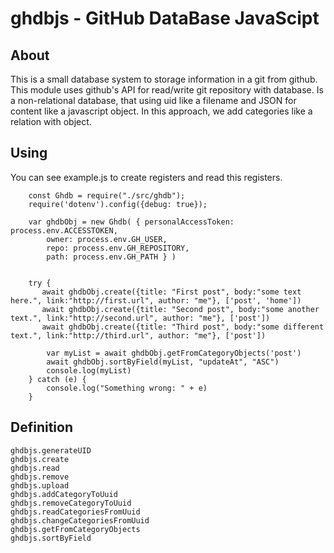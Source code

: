 # ghdbjs - GitHub DataBase JavaScipt

## About
This is a small database system to storage information in a git from github. This module uses github's API for read/write git repository with database.
Is a non-relational database, that using uid like a filename and JSON for content like a javascript object.
In this approach, we add categories like a relation with object.

## Using

You can see example.js to create registers and read this registers.
```
    const Ghdb = require("./src/ghdb");
    require('dotenv').config({debug: true});

    var ghdbObj = new Ghdb( { personalAccessToken: process.env.ACCESSTOKEN, 
        owner: process.env.GH_USER, 
        repo: process.env.GH_REPOSITORY, 
        path: process.env.GH_PATH } )


    try {
       await ghdbObj.create({title: "First post", body:"some text here.", link:"http://first.url", author: "me"}, ['post', 'home'])
       await ghdbObj.create({title: "Second post", body:"some another text.", link:"http://second.url", author: "me"}, ['post'])
       await ghdbObj.create({title: "Third post", body:"some different text.", link:"http://third.url", author: "me"}, ['post'])

        var myList = await ghdbObj.getFromCategoryObjects('post')
        await ghdbObj.sortByField(myList, "updateAt", "ASC")
        console.log(myList)
    } catch (e) {
        console.log("Something wrong: " + e)
    }
```

## Definition

```
ghdbjs.generateUID
ghdbjs.create
ghdbjs.read
ghdbjs.remove
ghdbjs.upload
ghdbjs.addCategoryToUuid
ghdbjs.removeCategoryToUuid
ghdbjs.readCategoriesFromUuid
ghdbjs.changeCategoriesFromUuid
ghdbjs.getFromCategoryObjects
ghdbjs.sortByField
```


